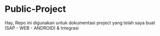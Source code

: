 # Public-Project
Hay, Repo ini digunakan untuk dokumentasi project yang telah saya buat (SAP - WEB - ANDROID) & Integrasi
